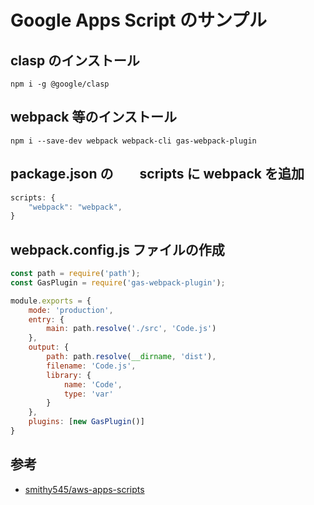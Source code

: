 Google Apps Script のサンプル
===

## clasp のインストール

```
npm i -g @google/clasp
```

## webpack 等のインストール

```
npm i --save-dev webpack webpack-cli gas-webpack-plugin
```

## package.json の　　scripts に webpack を追加

```javascript
scripts: {
    "webpack": "webpack",
}
```

## webpack.config.js ファイルの作成

```javascript
const path = require('path');
const GasPlugin = require('gas-webpack-plugin');

module.exports = {
    mode: 'production',
    entry: {
        main: path.resolve('./src', 'Code.js')
    },
    output: {
        path: path.resolve(__dirname, 'dist'),
        filename: 'Code.js',
        library: {
            name: 'Code',
            type: 'var'
        }
    },
    plugins: [new GasPlugin()]
}
```

## 参考

- [smithy545/aws-apps-scripts](https://github.com/smithy545/aws-apps-scripts)
